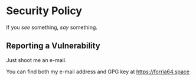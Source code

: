 # Security Policy
If you *see* something, *say* something.
## Reporting a Vulnerability
Just shoot me an e-mail.

You can find both my e-mail address and GPG key at <https://forria64.space>
